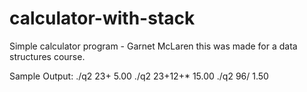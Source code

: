 # calculator-with-stack
Simple calculator program - Garnet McLaren
this was made for a data structures course.

Sample Output:
./q2 23+
5.00
./q2 23+12+*
15.00
./q2 96/
1.50
